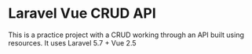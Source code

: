 # Laravel Vue CRUD API

This is a practice project with a CRUD working through an API built using resources. It uses Laravel 5.7 + Vue 2.5
